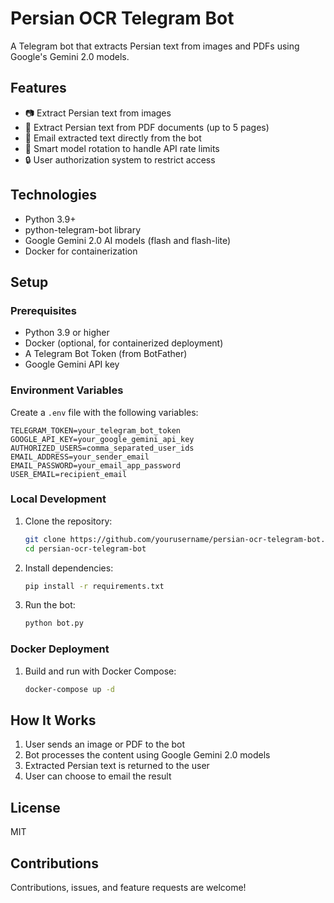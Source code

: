 # Persian OCR Telegram Bot

A Telegram bot that extracts Persian text from images and PDFs using Google's Gemini 2.0 models.

## Features

- 📷 Extract Persian text from images
- 📄 Extract Persian text from PDF documents (up to 5 pages)
- 📧 Email extracted text directly from the bot
- 🔄 Smart model rotation to handle API rate limits
- 🔒 User authorization system to restrict access

## Technologies

- Python 3.9+
- python-telegram-bot library
- Google Gemini 2.0 AI models (flash and flash-lite)
- Docker for containerization

## Setup

### Prerequisites

- Python 3.9 or higher
- Docker (optional, for containerized deployment)
- A Telegram Bot Token (from BotFather)
- Google Gemini API key

### Environment Variables

Create a `.env` file with the following variables:

```
TELEGRAM_TOKEN=your_telegram_bot_token
GOOGLE_API_KEY=your_google_gemini_api_key
AUTHORIZED_USERS=comma_separated_user_ids
EMAIL_ADDRESS=your_sender_email
EMAIL_PASSWORD=your_email_app_password
USER_EMAIL=recipient_email
```

### Local Development

1. Clone the repository:
   ```bash
   git clone https://github.com/yourusername/persian-ocr-telegram-bot.git
   cd persian-ocr-telegram-bot
   ```

2. Install dependencies:
   ```bash
   pip install -r requirements.txt
   ```

3. Run the bot:
   ```bash
   python bot.py
   ```

### Docker Deployment

1. Build and run with Docker Compose:
   ```bash
   docker-compose up -d
   ```

## How It Works

1. User sends an image or PDF to the bot
2. Bot processes the content using Google Gemini 2.0 models
3. Extracted Persian text is returned to the user
4. User can choose to email the result

## License

MIT

## Contributions

Contributions, issues, and feature requests are welcome!